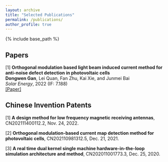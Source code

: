 ```yaml
---
layout: archive
title: "Selected Publications"
permalink: /publications/
author_profile: true
---
```


{% include base_path %}

## Papers
[1] **Orthogonal modulation based light beam induced current method for anti-noise defect detection in photovoltaic cells**\
**Dongwen Gan**, Lei Quan, Fan Zhu, Kai Xie, and Junmei Bai\
_Solar Energy_, 2022 (IF: 7.188)\
[[Paper]](../paper/1-s2.0-S0038092X22006089-main.pdf)
<!--
[2] **Pseudo-random sequence coded electroluminescence imaging for photovoltaic module inspection under outdoor ambient light**\
Fan Zhu, Kai Xie, **Dongwen Gan**, Lei Quan, and Jingyi Zhu\
Submitted to [_IEEE Transactions on Instrumentation and Measurement_](https://ieeexplore.ieee.org/xpl/RecentIssue.jsp?reload=true&punumber=19)
-->
<!--
[3] **Perturbed compressed sensing-based light beam induced current method for robust defect detection in photovoltaic cells**\
In processing

[4] **Multispectral compressive light beam induced current method for photovoltaic cell assessment**\
Submitted to Solar Energy
-->

## Chinese Invention Patents
[1] **A design method for low frequency magnetic receiving antennas**, CN202111400112.2, Nov. 24, 2022.

[2] **Orthogonal modulation-based current map detection method for photovoltaic cells**, CN202110981312.5, Dec. 21, 2021.

[3] **A real time dual kernel single machine hardware-in-the-loop simulation architecture and method**, CN202011001773.3, Dec. 25, 2020.
